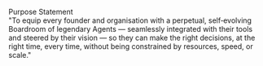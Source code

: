 Purpose Statement  
"To equip every founder and organisation with a perpetual, self‑evolving Boardroom of legendary Agents — seamlessly integrated with their tools and steered by their vision — so they can make the right decisions, at the right time, every time, without being constrained by resources, speed, or scale."  
